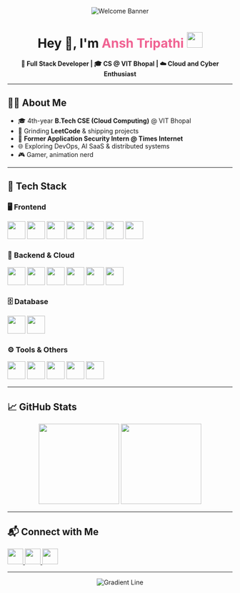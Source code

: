 <!-- 🖼️ Top Banner -->
<p align="center">
  <img src="https://user-images.githubusercontent.com/74038190/212750155-3ceddfbd-19d3-40a3-87af-8d329c8323c4.gif" alt="Welcome Banner" />
</p>

<h1 align="center">Hey 👋, I'm <span style="color:#f06292">Ansh Tripathi</span> <img src="https://media.giphy.com/media/hvRJCLFzcasrR4ia7z/giphy.gif" width="35"></h1>

<p align="center">
  <strong>🚀 Full Stack Developer&nbsp;|&nbsp;🎓 CS @ VIT Bhopal&nbsp;|&nbsp;☁️ Cloud and Cyber Enthusiast</strong>
</p>

---

## 👨‍💻 About Me
- 🎓 4th-year **B.Tech CSE (Cloud Computing)** @ VIT Bhopal  
- 🧠 Grinding **LeetCode** & shipping projects  
- 💼 **Former Application Security Intern @ Times Internet**  
- 🌐 Exploring DevOps, AI SaaS & distributed systems  
- 🎮 Gamer, animation nerd

---

## 🚀 Tech Stack

### 🖥️ Frontend
<p>
  <img src="https://cdn.jsdelivr.net/gh/devicons/devicon/icons/html5/html5-original.svg" height="40"/>
  <img src="https://cdn.jsdelivr.net/gh/devicons/devicon/icons/css3/css3-original.svg" height="40"/>
  <img src="https://cdn.jsdelivr.net/gh/devicons/devicon/icons/javascript/javascript-original.svg" height="40"/>
  <img src="https://cdn.jsdelivr.net/gh/devicons/devicon/icons/typescript/typescript-original.svg" height="40"/>
  <img src="https://cdn.jsdelivr.net/gh/devicons/devicon/icons/react/react-original.svg" height="40"/>
  <img src="https://cdn.jsdelivr.net/gh/devicons/devicon/icons/nextjs/nextjs-original.svg" height="40"/>
  <img src="https://cdn.jsdelivr.net/gh/devicons/devicon/icons/sass/sass-original.svg" height="40"/>
</p>

### 🧠 Backend & Cloud
<p>
  <img src="https://cdn.jsdelivr.net/gh/devicons/devicon/icons/nodejs/nodejs-original.svg" height="40"/>
  <img src="https://cdn.jsdelivr.net/gh/devicons/devicon/icons/express/express-original.svg" height="40"/>
  <img src="https://cdn.jsdelivr.net/gh/devicons/devicon/icons/python/python-original.svg" height="40"/>
  <img src="https://cdn.jsdelivr.net/gh/devicons/devicon/icons/csharp/csharp-original.svg" height="40"/>
  <img src="https://cdn.jsdelivr.net/gh/devicons/devicon/icons/firebase/firebase-plain.svg" height="40"/>
  <img src="https://cdn.jsdelivr.net/gh/devicons/devicon/icons/docker/docker-original.svg" height="40"/>
</p>

### 🗄️ Database
<p>
  <img src="https://cdn.jsdelivr.net/gh/devicons/devicon/icons/mysql/mysql-original.svg" height="40"/>
  <img src="https://cdn.jsdelivr.net/gh/devicons/devicon/icons/mongodb/mongodb-original.svg" height="40"/>
</p>

### ⚙️ Tools & Others
<p>
  <img src="https://cdn.jsdelivr.net/gh/devicons/devicon/icons/git/git-original.svg" height="40"/>
  <img src="https://cdn.jsdelivr.net/gh/devicons/devicon/icons/github/github-original.svg" height="40"/>
  <img src="https://cdn.jsdelivr.net/gh/devicons/devicon/icons/linux/linux-original.svg" height="40"/>
  <img src="https://cdn.jsdelivr.net/gh/devicons/devicon/icons/vscode/vscode-original.svg" height="40"/>
  <img src="https://cdn.jsdelivr.net/gh/devicons/devicon/icons/figma/figma-original.svg" height="40"/>
</p>

---

## 📈 GitHub Stats
<p align="center">
  <img src="https://github-readme-stats.vercel.app/api?username=AnshTripathi6969&show_icons=true&theme=tokyonight&hide_border=false&count_private=true" height="180"/>
  <img src="https://github-readme-stats.vercel.app/api/top-langs/?username=AnshTripathi6969&layout=compact&theme=tokyonight&hide_border=false&langs_count=6" height="180"/>
</p>

---

## 📬 Connect with Me
<p align="left">
  <a href="https://www.linkedin.com/in/anshtripathi20/" target="_blank">
    <img src="https://img.shields.io/badge/LinkedIn-blue?style=for-the-badge&logo=linkedin&logoColor=white" height="35"/>
  </a>
  <a href="https://leetcode.com/u/anshtripathi8989/" target="_blank">
    <img src="https://img.shields.io/badge/LeetCode-FFA116?style=for-the-badge&logo=leetcode&logoColor=white" height="35"/>
  </a>
  <a href="https://www.instagram.com/anshtripathi8989/" target="_blank">
    <img src="https://img.shields.io/badge/Instagram-E4405F?style=for-the-badge&logo=instagram&logoColor=white" height="35"/>
  </a>
</p>

---

<p align="center">
  <img src="https://user-images.githubusercontent.com/74038190/212284115-f47cd8ff-2ffb-4b04-b5bf-4d1c14c0247f.gif" alt="Gradient Line" />
</p>
